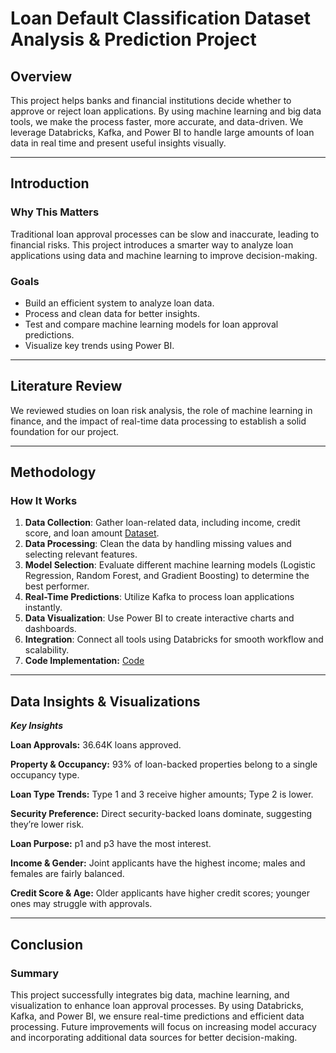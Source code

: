 

# Loan Default Classification Dataset Analysis & Prediction Project

## Overview
This project helps banks and financial institutions decide whether to approve or reject loan applications. By using machine learning and big data tools, we make the process faster, more accurate, and data-driven. We leverage Databricks, Kafka, and Power BI to handle large amounts of loan data in real time and present useful insights visually.

---

## Introduction

### Why This Matters
Traditional loan approval processes can be slow and inaccurate, leading to financial risks. This project introduces a smarter way to analyze loan applications using data and machine learning to improve decision-making.

### Goals

- Build an efficient system to analyze loan data.
- Process and clean data for better insights.
- Test and compare machine learning models for loan approval predictions.
- Visualize key trends using Power BI.

---

## Literature Review
We reviewed studies on loan risk analysis, the role of machine learning in finance, and the impact of real-time data processing to establish a solid foundation for our project.

---

## Methodology

### How It Works
1. **Data Collection**: Gather loan-related data, including income, credit score, and loan amount [Dataset](https://www.kaggle.com/datasets/yasserh/loan-default-dataset).
2. **Data Processing**: Clean the data by handling missing values and selecting relevant features.
3. **Model Selection**: Evaluate different machine learning models (Logistic Regression, Random Forest, and Gradient Boosting) to determine the best performer.
4. **Real-Time Predictions**: Utilize Kafka to process loan applications instantly.
5. **Data Visualization**: Use Power BI to create interactive charts and dashboards.
6. **Integration**: Connect all tools using Databricks for smooth workflow and scalability.
7. **Code Implementation:** [Code]()

---

## Data Insights & Visualizations
***Key Insights***

**Loan Approvals:** 36.64K loans approved.

**Property & Occupancy:** 93% of loan-backed properties belong to a single occupancy type.

**Loan Type Trends:** Type 1 and 3 receive higher amounts; Type 2 is lower.

**Security Preference:** Direct security-backed loans dominate, suggesting they’re lower risk.

**Loan Purpose:** p1 and p3 have the most interest.

**Income & Gender:** Joint applicants have the highest income; males and females are fairly balanced.

**Credit Score & Age:** Older applicants have higher credit scores; younger ones may struggle with approvals.


---

## Conclusion

### Summary
This project successfully integrates big data, machine learning, and visualization to enhance loan approval processes. By using Databricks, Kafka, and Power BI, we ensure real-time predictions and efficient data processing. Future improvements will focus on increasing model accuracy and incorporating additional data sources for better decision-making.

